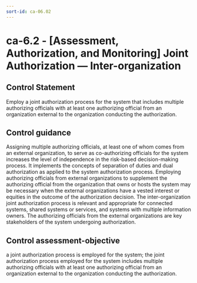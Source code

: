 ```yaml
---
sort-id: ca-06.02
---
```


# ca-6.2 - \[Assessment, Authorization, and Monitoring\] Joint Authorization — Inter-organization

## Control Statement

Employ a joint authorization process for the system that includes multiple authorizing officials with at least one authorizing official from an organization external to the organization conducting the authorization.

## Control guidance

Assigning multiple authorizing officials, at least one of whom comes from an external organization, to serve as co-authorizing officials for the system increases the level of independence in the risk-based decision-making process. It implements the concepts of separation of duties and dual authorization as applied to the system authorization process. Employing authorizing officials from external organizations to supplement the authorizing official from the organization that owns or hosts the system may be necessary when the external organizations have a vested interest or equities in the outcome of the authorization decision. The inter-organization joint authorization process is relevant and appropriate for connected systems, shared systems or services, and systems with multiple information owners. The authorizing officials from the external organizations are key stakeholders of the system undergoing authorization.

## Control assessment-objective

a joint authorization process is employed for the system;
the joint authorization process employed for the system includes multiple authorizing officials with at least one authorizing official from an organization external to the organization conducting the authorization.
